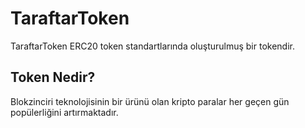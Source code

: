 # TaraftarToken
TaraftarToken ERC20 token standartlarında oluşturulmuş bir tokendir.

## Token Nedir?
Blokzinciri teknolojisinin bir ürünü olan kripto paralar her geçen gün popülerliğini artırmaktadır. 
